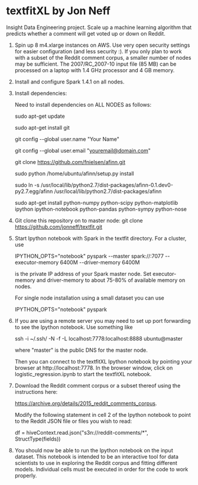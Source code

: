 # textfitXL by Jon Neff

Insight Data Engineering project.  Scale up a machine learning algorithm that predicts whether a comment will get voted up or down on Reddit.

1.  Spin up 8 m4.xlarge instances on AWS.  Use very open security settings for easier configuration (and less security :).  If you only plan to work with a subset of the Reddit comment corpus, a smaller number of nodes may be sufficient.  The 2007/RC_2007-10 input file (85 MB) can be processed on a laptop with 1.4 GHz processor and 4 GB memory. 

2.  Install and configure Spark 1.4.1 on all nodes.  

3.  Install dependencies:

	Need to install dependencies on ALL NODES as follows:

	sudo apt-get update

	sudo apt-get install git

	git config --global user.name "Your Name"

	git config --global user.email "youremail@domain.com"

	git clone https://github.com/fnielsen/afinn.git

	sudo python /home/ubuntu/afinn/setup.py install

	sudo ln -s /usr/local/lib/python2.7/dist-packages/afinn-0.1.dev0-py2.7.egg/afinn /usr/local/lib/python2.7/dist-packages/afinn

	sudo apt-get install python-numpy python-scipy python-matplotlib ipython ipython-notebook python-pandas python-sympy python-nose

4.  Git clone this repository on to master node:  git clone https://github.com/jonneff/textfit.git

5.  Start Ipython notebook with Spark in the textfit directory.  For a cluster, use 

	IPYTHON_OPTS="notebook" pyspark --master spark://<private ip>:7077 --executor-memory 6400M --driver-memory 6400M

	<private ip> is the private IP address of your Spark master node.  Set executor-memory and driver-memory to about 75-80% of available memory on nodes.  

	For single node installation using a small dataset you can use

	IPYTHON_OPTS="notebook" pyspark

6.  If you are using a remote server you may need to set up port forwarding to see the Ipython notebook.  Use something like

	ssh -i ~/.ssh/<your pem key file> -N -f -L localhost:7778:localhost:8888 ubuntu@master

	where "master" is the public DNS for the master node.  

	Then you can connect to the textfitXL Ipython notebook by pointing your browser at http://localhost:7778.  In the browser window, click on logistic_regression.ipynb to start the textfitXL notebook.  

7.  Download the Reddit comment corpus or a subset thereof using the instructions here:  

	https://archive.org/details/2015_reddit_comments_corpus.  

	Modify the following statement in cell 2 of the Ipython notebook to point to the Reddit JSON file or files you wish to read:  

	df = hiveContext.read.json("s3n://reddit-comments/*", StructType(fields))

8.  You should now be able to run the Ipython notebook on the input dataset.  This notebook is intended to be an interactive tool for data scientists to use in exploring the Reddit corpus and fitting different models.  Individual cells must be executed in order for the code to work properly.  

